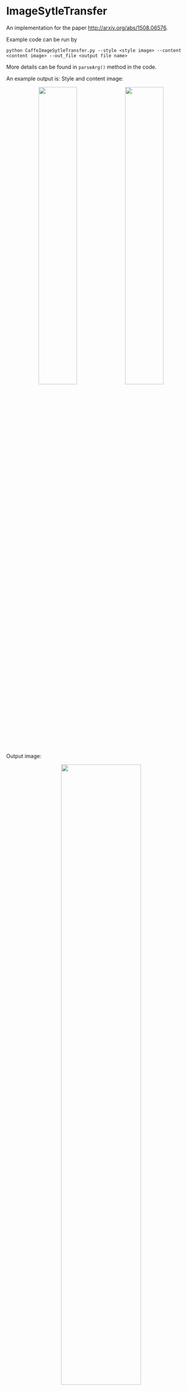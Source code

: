 # ImageSytleTransfer
An implementation for the paper http://arxiv.org/abs/1508.06576.

Example code can be run by 

```python CaffeImageSytleTransfer.py --style <style image> --content <content image> --out_file <output file name>```

More details can be found in ```parseArg()``` method in the code.

An example output is:
Style and content image: 
<p align = "center">
<img src="https://github.com/consciousgaze/ImageSytleTransfer/blob/master/starry_night.jpg" width="45%"/>
<img src="https://github.com/consciousgaze/ImageSytleTransfer/blob/master/full_moon.jpg" width="45%"/>
</p>

Output image:
<p align = "center">
<img src="https://github.com/consciousgaze/ImageSytleTransfer/blob/master/full_moon_output.jpg" width="65%"/>
</p>


